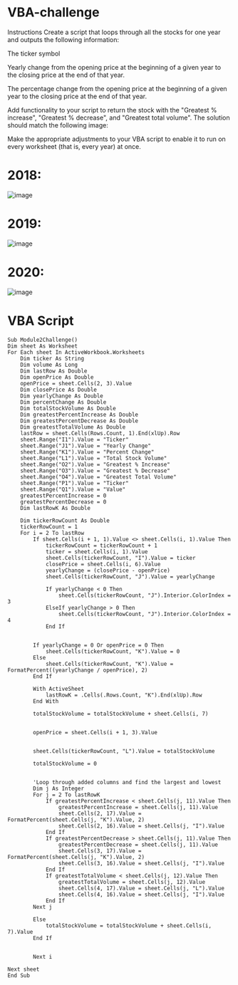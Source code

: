 # VBA-challenge

Instructions
Create a script that loops through all the stocks for one year and outputs the following information:

The ticker symbol

Yearly change from the opening price at the beginning of a given year to the closing price at the end of that year.

The percentage change from the opening price at the beginning of a given year to the closing price at the end of that year.

Add functionality to your script to return the stock with the "Greatest % increase", "Greatest % decrease", and "Greatest total volume". The solution should match the following image:

Make the appropriate adjustments to your VBA script to enable it to run on every worksheet (that is, every year) at once.

# 2018:
![image](https://github.com/philtsao1/VBA-challenge/assets/34148122/90845099-d0e8-45b1-9a9a-348572ac0cdc)

# 2019:
![image](https://github.com/philtsao1/VBA-challenge/assets/34148122/a57dda0b-5cbc-4667-880f-8d1c2a60e941)

# 2020:
![image](https://github.com/philtsao1/VBA-challenge/assets/34148122/aaaf0c0c-ad57-4b34-89d8-32435ad7576e)

# VBA Script
```
Sub Module2Challenge()
Dim sheet As Worksheet
For Each sheet In ActiveWorkbook.Worksheets
    Dim ticker As String
    Dim volume As Long
    Dim lastRow As Double
    Dim openPrice As Double
    openPrice = sheet.Cells(2, 3).Value
    Dim closePrice As Double
    Dim yearlyChange As Double
    Dim percentChange As Double
    Dim totalStockVolume As Double
    Dim greatestPercentIncrease As Double
    Dim greatestPercentDecrease As Double
    Dim greatestTotalVolume As Double
    lastRow = sheet.Cells(Rows.Count, 1).End(xlUp).Row
    sheet.Range("I1").Value = "Ticker"
    sheet.Range("J1").Value = "Yearly Change"
    sheet.Range("K1").Value = "Percent Change"
    sheet.Range("L1").Value = "Total Stock Volume"
    sheet.Range("O2").Value = "Greatest % Increase"
    sheet.Range("O3").Value = "Greatest % Decrease"
    sheet.Range("O4").Value = "Greatest Total Volume"
    sheet.Range("P1").Value = "Ticker"
    sheet.Range("Q1").Value = "Value"
    greatestPercentIncrease = 0
    greatestPercentDecrease = 0
    Dim lastRowK As Double

    Dim tickerRowCount As Double
    tickerRowCount = 1
    For i = 2 To lastRow
        If sheet.Cells(i + 1, 1).Value <> sheet.Cells(i, 1).Value Then
            tickerRowCount = tickerRowCount + 1
            ticker = sheet.Cells(i, 1).Value
            sheet.Cells(tickerRowCount, "I").Value = ticker
            closePrice = sheet.Cells(i, 6).Value
            yearlyChange = (closePrice - openPrice)
            sheet.Cells(tickerRowCount, "J").Value = yearlyChange
        
            If yearlyChange < 0 Then
                sheet.Cells(tickerRowCount, "J").Interior.ColorIndex = 3
            ElseIf yearlyChange > 0 Then
                sheet.Cells(tickerRowCount, "J").Interior.ColorIndex = 4
            End If
             
          
        If yearlyChange = 0 Or openPrice = 0 Then
            sheet.Cells(tickerRowCount, "K").Value = 0
        Else
            sheet.Cells(tickerRowCount, "K").Value = FormatPercent((yearlyChange / openPrice), 2)
        End If
        
        With ActiveSheet
            lastRowK = .Cells(.Rows.Count, "K").End(xlUp).Row
        End With
        
        totalStockVolume = totalStockVolume + sheet.Cells(i, 7)
        

        openPrice = sheet.Cells(i + 1, 3).Value
        
        
        sheet.Cells(tickerRowCount, "L").Value = totalStockVolume
        
        totalStockVolume = 0
        
        
        'Loop through added columns and find the largest and lowest
        Dim j As Integer
        For j = 2 To lastRowK
            If greatestPercentIncrease < sheet.Cells(j, 11).Value Then
                greatestPercentIncrease = sheet.Cells(j, 11).Value
                sheet.Cells(2, 17).Value = FormatPercent(sheet.Cells(j, "K").Value, 2)
                sheet.Cells(2, 16).Value = sheet.Cells(j, "I").Value
            End If
            If greatestPercentDecrease > sheet.Cells(j, 11).Value Then
                greatestPercentDecrease = sheet.Cells(j, 11).Value
                sheet.Cells(3, 17).Value = FormatPercent(sheet.Cells(j, "K").Value, 2)
                sheet.Cells(3, 16).Value = sheet.Cells(j, "I").Value
            End If
            If greatestTotalVolume < sheet.Cells(j, 12).Value Then
                greatestTotalVolume = sheet.Cells(j, 12).Value
                sheet.Cells(4, 17).Value = sheet.Cells(j, "L").Value
                sheet.Cells(4, 16).Value = sheet.Cells(j, "I").Value
            End If
        Next j
        
        Else
            totalStockVolume = totalStockVolume + sheet.Cells(i, 7).Value
        End If
        
        
        Next i

Next sheet
End Sub
```

